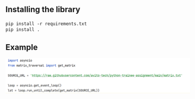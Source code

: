 ## Installing the library  
```  
pip install -r requirements.txt  
pip install .
```  
## Example  
![alt text](https://github.com/SiberiaMan/Images/blob/master/avito/Screenshot%20from%202021-09-07%2019-46-52.png)
